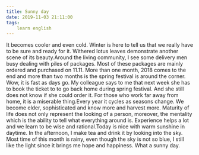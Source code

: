 ```yaml
---
title: Sunny day
date: 2019-11-03 21:11:00
tags:
    learn english
---
```

It becomes cooler and even cold. Winter is here to tell us that we really have to be sure and ready for it. Withered lotus leaves demonstrate another scene of its beauty.Around the living community, I see some delivery men busy dealing with piles of packages. Most of these packages are mainly ordered and purchased on 11.11. More than one month, 2018 comes to the end and more than two months is the spring festival is around the corner. Wow, it is fast as days go. My colleague says to me that next week she has to book the ticket to to go back home during spring festival. And she still does not know if she could order it. For those who work far away from home, it is a miserable thing.Every year it cycles as seasons change. We become elder, sophisticated and know more and harvest more. Maturity of life does not only represent the looking of a person, moreover, the mentality which is the ability to tell what everything around is. Experience helps a lot and we learn to be wise and rational.Today is nice with warm sunshine in daytime. In the afternoon, I make tea and drink it by looking into the sky. Most time of this month is rainy, even though the sky is not so blue, I still like the light since it brings me hope and happiness. What a sunny day.